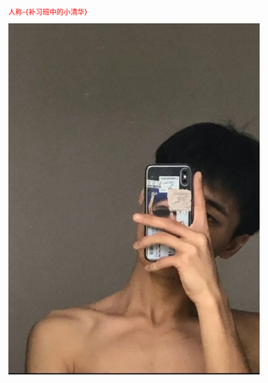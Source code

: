 <html>
 <head>
  <title> 小清华补习班 </title>
  <meta name="generator" content="editplus" />
  <meta name="author" content="" />
  <meta name="keywords" content="" />
  <meta name="description" content="" />
    <style>
.one{color:red;}
  </style>
 </head>

 <body>
   <p class="one">人称-{补习班中的小清华}</p>
  <img src="8.jpg"/>
 </body>
</html>

